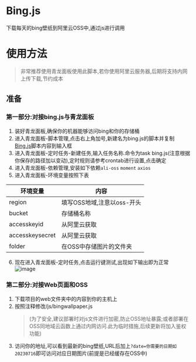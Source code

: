 # Bing.js
下载每天的bing壁纸到阿里云OSS中,通过js进行调用

# 使用方法
> 非常推荐使用青龙面板使用此脚本,若你使用阿里云服务器,后期将支持内网上传下载,节约成本
## 准备

### 第一部分:对接bing.js与青龙面板
1. 装好青龙面板,确保你的机器能够访问bing和你的存储桶
2. 进入青龙面板-脚本管理,点击右上角加号,新建名为bing.js的脚本并复制[Bing.js](https://github.com/Steve5wutongyu6/Bing.js/blob/main/bing.js)脚本内容到输入框
3. 进入青龙面板-定时任务-新建任务,输入任务名称.命令为task bing.js(注意根据你保存的路径加以变动),定时规则请参考crontab进行设置,点击确定
4. 进入青龙面板-依赖管理,安装如下依赖`ali-oss` `moment` `axios`
5. 进入青龙面板-环境变量按照下表


| 环境变量        | 内容                       |
| --------------- | -------------------------- |
| region          | 填写OSS地域,注意以oss-开头 |
| bucket          | 存储桶名称                 |
| accesskeyid     | 从阿里云获取               |
| accesskeysecret | 从阿里云获取               |
| folder          | 在OSS中存储图片的文件夹    |

6. 现在进入青龙面板-定时任务,点击运行键测试,出现如下输出即为正常
   ![image](https://github.com/Steve5wutongyu6/Bing.js/assets/77491648/00262856-f34a-405a-9a13-624752a1e139)

### 第二部分:对接Web页面和OSS
1. 下载项目的web文件夹中的内容到你的主机上
2. 按照注释修改/js/bingwallpaper.js
   > (为了安全,建议部署时对js文件进行加密,防止OSS地址暴露;或者部署在OSS同地域云函数上通过内网访问.此为临时措施,后续更新将加入鉴权功能)
3. 访问你的地址,可以看到最新的bing壁纸,URL后加上`?date=你需要的日期如20230716`即可访问对应日期图片(前提是已经缓存在OSS中)
